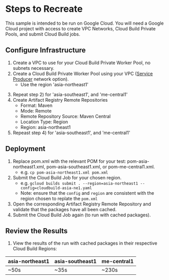 # Steps to Recreate
This sample is intended to be run on Google Cloud. You will need a Google Cloud project with access to create VPC Networks, Cloud Build Private Pools, and submit Cloud Build jobs.

## Configure Infrastructure
1. Create a VPC to use for your Cloud Build Private Worker Pool, no subnets necessary.
2. Create a Cloud Build Private Worker Pool using your VPC ([Service Producer](https://cloud.google.com/build/docs/private-pools/set-up-private-pool-to-use-in-vpc-network) network option).
    - Use the region 'asia-northeast1'
3) Repeat step 2) for 'asia-southeast1', and 'me-central1'
4) Create Artifact Registry Remote Repositories
    - Format: Maven
    - Mode: Remote
    - Remote Repository Source: Maven Central
    - Location Type: Region
    - Region: asia-northeast1
5) Repeast step 4) for 'asia-southeast1', and 'me-central1'

## Deployment
1. Replace pom.xml with the relevant POM for your test: pom-asia-northeast1.xml, pom-asia-southeast1.xml, or pom-me-central1.xml.
    - e.g. `cp pom-asia-northeast1.xml pom.xml`
2. Submit the Cloud Build Job for your chosen region.
    - e.g. `gcloud builds submit . --region=asia-northeast1 --config=cloudbuild-asia-ne1.yaml`
    - Note: ensure that the `config` and `region` are consistent with the region chosen to replate the `pom.xml`
3. Open the corresponding Artifact Registry Remote Repository and validate that the packages have all been cached.
4. Submit the Cloud Build Job again (to run with cached packages).

## Review the Results
1. View the results of the run with cached packages in their respective Cloud Build Regions:

| asia-northeast1  | asia-southeast1 | me-central1 |
| ------------- | ------------- | ------------- |
| ~50s  | ~35s  | ~230s |
